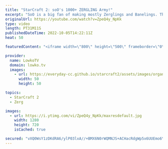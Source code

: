```yaml
---
title: "StarCraft 2: soO's 1000+ ZERGLING Army!"
excerpt: "SoO is a big fan of making mostly Zerglings and Banelings. That's exactly what he does in this professional match of StarCraft 2 versus Ryung. While Zerglings are amazing, most Zerg players do eventually transition towards stronger units for a very good reason.  Support my work on Patreon: https://www.patreon.com/lowkotv"
originalUrl: https://youtube.com/watch?v=ZpeQ4y_NpKk
type: video
length: PT31M11S
publishedDateTime: 2022-10-05T14:22:11Z
heat: 50

featuredContent: "<iframe width=\"800\" height=\"500\" frameborder=\"0\" src=\"https://www.youtube.com/embed/ZpeQ4y_NpKk\" allow=\"accelerometer; autoplay; encrypted-media; gyroscope; picture-in-picture\" allowfullscreen></iframe>"

provider:
  name: LowkoTV
  domain: lowko.tv
  images:
    - url: https://everyday-cc.github.io/starcraft2/assets/images/organizations/lowko.tv-50x50.jpg
      width: 50
      height: 50

topics:
  - StarCraft 2
  - Zerg

images:
  - url: https://i.ytimg.com/vi/ZpeQ4y_NpKk/maxresdefault.jpg
    width: 1280
    height: 720
    isCached: true

secured: "vXQ0WsY1zDKdRA6/ylP03lxA//+BMX6N0rWQMNJS+ACHacRdgWp5x6UUEmo6YELXasa/UDlfMZvinLqT1mtDWYmV5Id0BcNGsfA3K6I9DD/eoIly+qzs9xecZGrjbLBhV6+IXqGls9J91OIwwh5DCFdNCeShSJg4+H7nWamOf1gM6zIflD/MlId8t240/4VewOpe1MRLe8/D/7VYjT/UMY76VjTaR6UU9jJLXCtXDzfGpmQKA4cimJKn54ezW8K92tGGDTIC1KWsF47Bm/2we6G67x1EMo6baN/AU0v1IWyALpTDqN1sjZFINSoPeNQ1Z+uDFreDrM1CQvOfuZWJaU8KoDLmpcZ9KpSFWbySHUiY/Vz9DTcihYxqkGPDyLz5gTG6+DzXUyRf1lCMILzBuixrvnRyfNptnbylS3anC5Y=;hXsbhVTk4F9fFMXDaarqlQ=="
---
```


